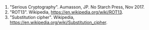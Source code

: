 1. "Serious Cryptography". Aumasson, JP. No Starch Press, Nov 2017.
2. "ROT13". Wikipedia, https://en.wikipedia.org/wiki/ROT13.
3. "Substitution cipher". Wikipedia, https://en.wikipedia.org/wiki/Substitution_cipher.
